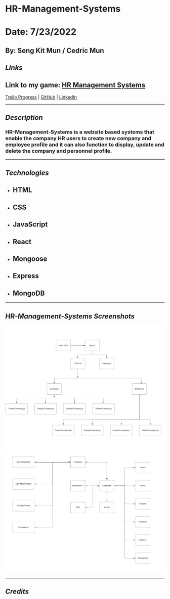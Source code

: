 # HR-Management-Systems

# Date: 7/23/2022

## By: Seng Kit Mun / Cedric Mun

## **_Links_**

## Link to my game: [HR Management Systems](https://)

[Trello Progress](https://trello.com/b/63icoQUY/hr-management-systems) | [GitHub](https://github.com/Aonmonomer) | [LinkedIn](https://www.linkedin.com/in/cedric-mun-559820243/)

---

## **_Description_**

### HR-Management-Systems is a website based systems that enable the company HR users to create new company and employee profile and it can also function to display, update and delete the company and personnel profile.

---

## **_Technologies_**

- ## HTML
- ## CSS
- ## JavaScript
- ## React
- ## Mongoose
- ## Express
- ## MongoDB

---

## **_HR-Management-Systems Screenshots_**

![Component Diagram](Component_Diagram.jpeg)
![ERD](ERD.jpeg)

---

## **_Credits_**
